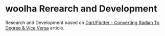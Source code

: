 # woolha Rerearch and Development
Research and Development based on [Dart/Flutter - Converting Radian To Degree & Vice Versa](https://www.woolha.com/tutorials/dart-converting-radian-to-degree-vice-versa) article.
